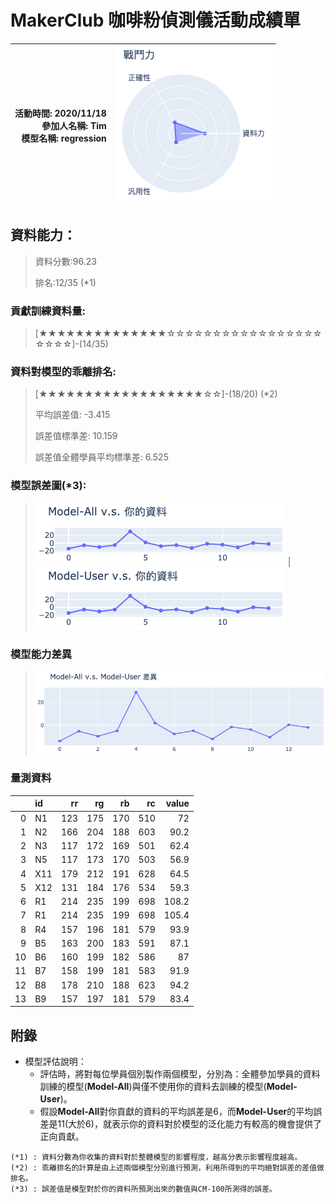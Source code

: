 # MakerClub 咖啡粉偵測儀活動成績單 
| 活動時間: 2020/11/18<br>參加人名稱: **Tim**<br>模型名稱: **regression** | ![](000.png) |
|-----:|-------------:|
## 資料能力：
> 資料分數:96.23
>
> 排名:12/35 (*1)
### 貢獻訓練資料量:
> 	[★★★★★★★★★★★★★★☆☆☆☆☆☆☆☆☆☆☆☆☆☆☆☆☆☆☆☆☆]-(14/35)
### 資料對模型的乖離排名:
> 	[★★★★★★★★★★★★★★★★★★☆☆]-(18/20) (*2)
>
> 	平均誤差值: -3.415
>
> 	誤差值標準差: 10.159
>
> 	誤差值全體學員平均標準差: 6.525
### 模型誤差圖(*3):
> ![001](001.png)	|![002](002.png)
### 模型能力差異
> ![003](003.png)
### 量測資料
|    | id   |   rr |   rg |   rb |   rc |   value |
|---:|:-----|-----:|-----:|-----:|-----:|--------:|
|  0 | N1   |  123 |  175 |  170 |  510 |    72   |
|  1 | N2   |  166 |  204 |  188 |  603 |    90.2 |
|  2 | N3   |  117 |  172 |  169 |  501 |    62.4 |
|  3 | N5   |  117 |  173 |  170 |  503 |    56.9 |
|  4 | X11  |  179 |  212 |  191 |  628 |    64.5 |
|  5 | X12  |  131 |  184 |  176 |  534 |    59.3 |
|  6 | R1   |  214 |  235 |  199 |  698 |   108.2 |
|  7 | R1   |  214 |  235 |  199 |  698 |   105.4 |
|  8 | R4   |  157 |  196 |  181 |  579 |    93.9 |
|  9 | B5   |  163 |  200 |  183 |  591 |    87.1 |
| 10 | B6   |  160 |  199 |  182 |  586 |    87   |
| 11 | B7   |  158 |  199 |  181 |  583 |    91.9 |
| 12 | B8   |  178 |  210 |  188 |  623 |    94.2 |
| 13 | B9   |  157 |  197 |  181 |  579 |    83.4 |
## 附錄
* 模型評估說明：
  - 評估時，將對每位學員個別製作兩個模型，分別為：全體參加學員的資料訓練的模型(**Model-All**)與僅不使用你的資料去訓練的模型(**Model-User**)。
  - 假設**Model-All**對你貢獻的資料的平均誤差是6，而**Model-User**的平均誤差是11(大於6)，就表示你的資料對於模型的泛化能力有較高的機會提供了正向貢獻。
```
(*1) : 資料分數為你收集的資料對於整體模型的影響程度，越高分表示影響程度越高。
(*2) : 乖離排名的計算是由上述兩個模型分別進行預測，利用所得到的平均絕對誤差的差值做排名。
(*3) : 誤差值是模型對於你的資料所預測出來的數值與CM-100所測得的誤差。
```
